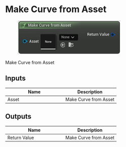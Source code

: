 # Make Curve from Asset

<div align="left" data-full-width="false">

<figure><img src="../../../../.gitbook/assets/Make_Curve_from_Asset.png" alt=""><figcaption></figcaption></figure>

</div>

Make Curve from Asset

## Inputs

<table><thead><tr><th width="170">Name</th><th>Description</th></tr></thead><tbody><tr><td>Asset</td><td>Make Curve from Asset</td></tr></tbody></table>

## Outputs

<table><thead><tr><th width="170">Name</th><th>Description</th></tr></thead><tbody><tr><td>Return Value</td><td>Make Curve from Asset</td></tr></tbody></table>
